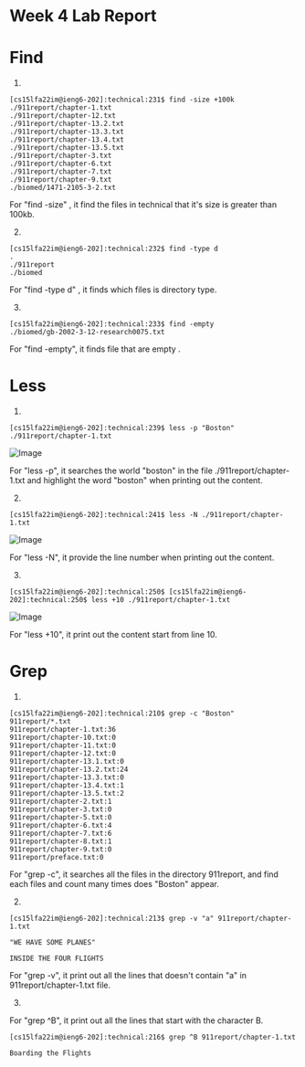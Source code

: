 # Week 4 Lab Report 

# Find

1. 
```
[cs15lfa22im@ieng6-202]:technical:231$ find -size +100k
./911report/chapter-1.txt
./911report/chapter-12.txt
./911report/chapter-13.2.txt
./911report/chapter-13.3.txt
./911report/chapter-13.4.txt
./911report/chapter-13.5.txt
./911report/chapter-3.txt
./911report/chapter-6.txt
./911report/chapter-7.txt
./911report/chapter-9.txt
./biomed/1471-2105-3-2.txt
```
For "find -size" , it find the files in technical that it's size is greater than 100kb. 

2. 
``` 
[cs15lfa22im@ieng6-202]:technical:232$ find -type d
.
./911report
./biomed
```
For "find -type d" , it finds which files is directory type. 

3. 
``` 
[cs15lfa22im@ieng6-202]:technical:233$ find -empty
./biomed/gb-2002-3-12-research0075.txt
```
For "find -empty", it finds file that are empty . 

# Less 

1. 
``` 
[cs15lfa22im@ieng6-202]:technical:239$ less -p "Boston" ./911report/chapter-1.txt
```
![Image](https://matttam2002.github.io/cse15l-lab-reports/Screenshot%20lab4_1.png)

For "less -p", it searches the world "boston" in the file ./911report/chapter-1.txt and highlight the word "boston" when printing out the content. 

2. 
``` 
[cs15lfa22im@ieng6-202]:technical:241$ less -N ./911report/chapter-1.txt
```
![Image](https://matttam2002.github.io/cse15l-lab-reports/Screenshot%20lab4_2.png)

For "less -N", it provide the line number when printing out the content.

3.

```
[cs15lfa22im@ieng6-202]:technical:250$ [cs15lfa22im@ieng6-202]:technical:250$ less +10 ./911report/chapter-1.txt
```
![Image](https://matttam2002.github.io/cse15l-lab-reports/Screenshot%20lab4_3%20.png)

For "less +10", it print out the content start from line 10. 

# Grep 

1. 
``` 
[cs15lfa22im@ieng6-202]:technical:210$ grep -c "Boston" 911report/*.txt
911report/chapter-1.txt:36
911report/chapter-10.txt:0
911report/chapter-11.txt:0
911report/chapter-12.txt:0
911report/chapter-13.1.txt:0
911report/chapter-13.2.txt:24
911report/chapter-13.3.txt:0
911report/chapter-13.4.txt:1
911report/chapter-13.5.txt:2
911report/chapter-2.txt:1
911report/chapter-3.txt:0
911report/chapter-5.txt:0
911report/chapter-6.txt:4
911report/chapter-7.txt:6
911report/chapter-8.txt:1
911report/chapter-9.txt:0
911report/preface.txt:0
```
For "grep -c", it searches all the files in the directory 911report, and find each files and count many times does "Boston" appear. 

2. 
```
[cs15lfa22im@ieng6-202]:technical:213$ grep -v "a" 911report/chapter-1.txt

"WE HAVE SOME PLANES"

INSIDE THE FOUR FLIGHTS

```
 For "grep -v", it print out all the lines that doesn't contain "a" in 911report/chapter-1.txt file.

3.


 For "grep ^B", it print out all the lines that start with the character B.

 ```
[cs15lfa22im@ieng6-202]:technical:216$ grep ^B 911report/chapter-1.txt

Boarding the Flights
```

